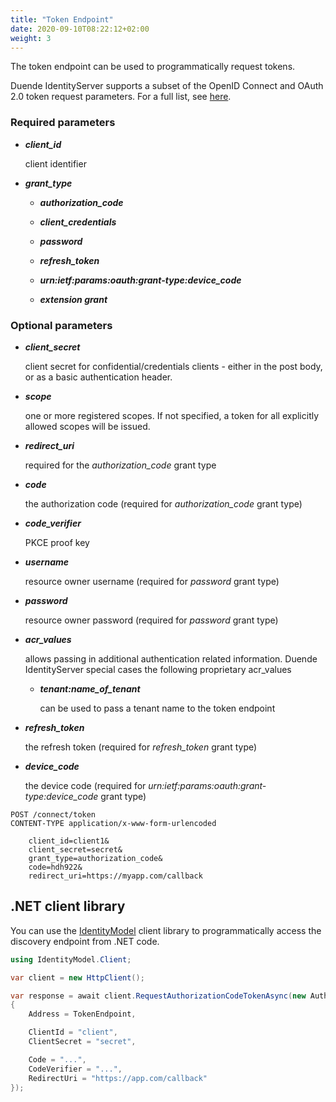 ```yaml
---
title: "Token Endpoint"
date: 2020-09-10T08:22:12+02:00
weight: 3
---
```


The token endpoint can be used to programmatically request tokens.

Duende IdentityServer supports a subset of the OpenID Connect and OAuth 2.0 token request parameters. For a full list, see [here](http://openid.net/specs/openid-connect-core-1_0.html#TokenRequest).

### Required parameters

* ***client_id***
    
    client identifier

* ***grant_type***
    
    * ***authorization_code***
    
    * ***client_credentials***
    
    * ***password***
    
    * ***refresh_token***
    
    * ***urn:ietf:params:oauth:grant-type:device_code***
    
    * ***extension grant***

### Optional parameters

* ***client_secret***
    
    client secret for confidential/credentials clients - either in the post body, or as a basic authentication header.

* ***scope***
    
    one or more registered scopes. If not specified, a token for all explicitly allowed scopes will be issued.

* ***redirect_uri***
    
    required for the *authorization_code* grant type

* ***code***

    the authorization code (required for *authorization_code* grant type)

* ***code_verifier***
    
    PKCE proof key

* ***username***

    resource owner username (required for *password* grant type)

* ***password***

    resource owner password (required for *password* grant type)

* ***acr_values***
   
    allows passing in additional authentication related information. Duende IdentityServer special cases the following proprietary acr_values
        
    * ***tenant:name_of_tenant***
    
        can be used to pass a tenant name to the token endpoint

* ***refresh_token***

    the refresh token (required for *refresh_token* grant type)

* ***device_code***

    the device code (required for *urn:ietf:params:oauth:grant-type:device_code* grant type)

```
POST /connect/token
CONTENT-TYPE application/x-www-form-urlencoded

    client_id=client1&
    client_secret=secret&
    grant_type=authorization_code&
    code=hdh922&
    redirect_uri=https://myapp.com/callback
```

## .NET client library
You can use the [IdentityModel](https://identitymodel.readthedocs.io) client library to programmatically access the discovery endpoint from .NET code. 

```cs
using IdentityModel.Client;

var client = new HttpClient();

var response = await client.RequestAuthorizationCodeTokenAsync(new AuthorizationCodeTokenRequest
{
    Address = TokenEndpoint,

    ClientId = "client",
    ClientSecret = "secret",

    Code = "...",
    CodeVerifier = "...",
    RedirectUri = "https://app.com/callback"
});
```